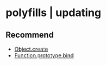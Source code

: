 # polyfills | updating

## Recommend

- [Object.create](./object-create.html)
- [Function.prototype.bind](./bind.html)

<Comments />
